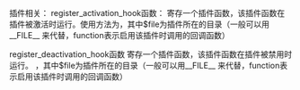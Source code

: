 插件相关：
register_activation_hook函数：
    寄存一个插件函数，该插件函数在插件被激活时运行。使用方法为<?php register_activation_hook($file, $function); ?>，其中$file为插件所在的目录（一般可以用__FILE__ 来代替，function表示启用该插件时调用的回调函数）

register_deactivation_hook函数 
    寄存一个插件函数，该插件函数在插件被禁用时运行。 <?php register_deactivation_hook($file, $function); ?>，其中$file为插件所在的目录（一般可以用__FILE__ 来代替，function表示启用该插件时调用的回调函数）

    
    
    
